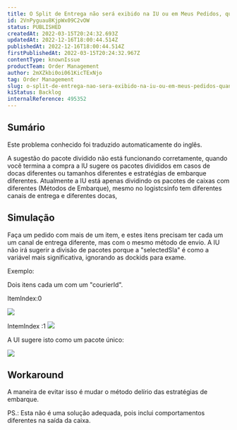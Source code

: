 ```yaml
---
title: O Split de Entrega não será exibido na IU ou em Meus Pedidos, quando o pedido tiver o mesmo "Método de Envio".
id: 2VnPyguau8KjpWx09C2vOW
status: PUBLISHED
createdAt: 2022-03-15T20:24:32.693Z
updatedAt: 2022-12-16T18:00:44.514Z
publishedAt: 2022-12-16T18:00:44.514Z
firstPublishedAt: 2022-03-15T20:24:32.967Z
contentType: knownIssue
productTeam: Order Management
author: 2mXZkbi0oi061KicTExNjo
tag: Order Management
slug: o-split-de-entrega-nao-sera-exibido-na-iu-ou-em-meus-pedidos-quando-o-pedido-tiver-o-mesmo-metodo-de-envio
kiStatus: Backlog
internalReference: 495352
---
```


## Sumário

<div class="alert alert-info">
  <p>Este problema conhecido foi traduzido automaticamente do inglês.</p>
</div>


A sugestão do pacote dividido não está funcionando corretamente, quando você termina a compra a IU sugere os pacotes divididos em casos de docas diferentes ou tamanhos diferentes e estratégias de embarque diferentes.
Atualmente a IU está apenas dividindo os pacotes de caixas com diferentes (Métodos de Embarque), mesmo no logistcsinfo tem diferentes canais de entrega e diferentes docas,


##

## Simulação


Faça um pedido com mais de um item, e estes itens precisam ter cada um um canal de entrega diferente, mas com o mesmo método de envio. A IU não irá sugerir a divisão de pacotes porque a "selectedSla" é como a variável mais significativa, ignorando as dockids para exame.

Exemplo:

Dois itens cada um com um "courierId".

ItemIndex:0

 ![](https://vtexhelp.zendesk.com/attachments/token/BV7Mk1lkB4bfbDUL60PuOxVGw/?name=image.png)


IntemIndex :1
 ![](https://vtexhelp.zendesk.com/attachments/token/4PaI0LrZEb4ICKus2GFzxvsul/?name=image.png)

A UI sugere isto como um pacote único:

 ![](https://vtexhelp.zendesk.com/attachments/token/1LIKdI2MhhOGmVfr4xMxSSL29/?name=image.png)




##

## Workaround


A maneira de evitar isso é mudar o método delírio das estratégias de embarque.

PS.: Esta não é uma solução adequada, pois inclui comportamentos diferentes na saída da caixa.

